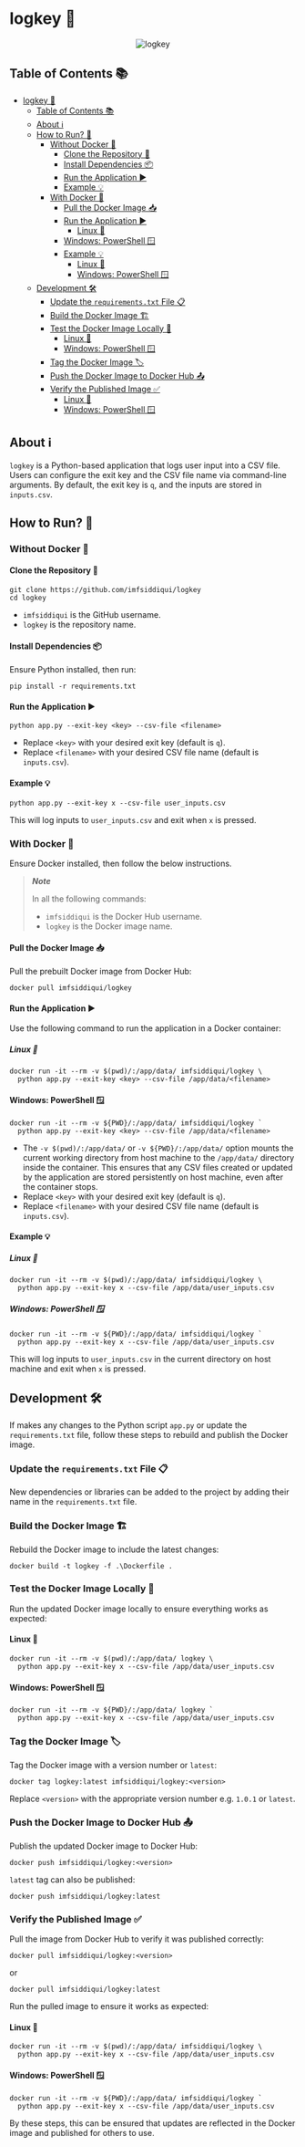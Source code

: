 <!-- markdownlint-disable MD024 MD033 MD040 -->

# logkey 📝

<div align="center">

<img src="https://raw.githubusercontent.com/imfsiddiqui/logkey/refs/heads/main/images/logkey.png" alt="logkey">

</div>

## Table of Contents 📚

- [logkey 📝](#logkey-)
  - [Table of Contents 📚](#table-of-contents-)
  - [About ℹ️](#about-ℹ️)
  - [How to Run? 🚀](#how-to-run-)
    - [Without Docker 🐍](#without-docker-)
      - [Clone the Repository 📂](#clone-the-repository-)
      - [Install Dependencies 📦](#install-dependencies-)
      - [Run the Application ▶️](#run-the-application-️)
      - [Example 💡](#example-)
    - [With Docker 🐳](#with-docker-)
      - [Pull the Docker Image 📥](#pull-the-docker-image-)
      - [Run the Application ▶️](#run-the-application-️-1)
        - [Linux 🐧](#linux-)
      - [Windows: PowerShell 🪟](#windows-powershell-)
      - [Example 💡](#example--1)
        - [Linux 🐧](#linux--1)
        - [Windows: PowerShell 🪟](#windows-powershell--1)
  - [Development 🛠️](#development-️)
    - [Update the `requirements.txt` File 📋](#update-the-requirementstxt-file-)
    - [Build the Docker Image 🏗️](#build-the-docker-image-️)
    - [Test the Docker Image Locally 🧪](#test-the-docker-image-locally-)
      - [Linux 🐧](#linux--2)
      - [Windows: PowerShell 🪟](#windows-powershell--2)
    - [Tag the Docker Image 🏷️](#tag-the-docker-image-️)
    - [Push the Docker Image to Docker Hub 📤](#push-the-docker-image-to-docker-hub-)
    - [Verify the Published Image ✅](#verify-the-published-image-)
      - [Linux 🐧](#linux--3)
      - [Windows: PowerShell 🪟](#windows-powershell--3)

## About ℹ️

`logkey` is a Python-based application that logs user input into a CSV file. Users can configure the exit key and the CSV file name via command-line arguments. By default, the exit key is `q`, and the inputs are stored in `inputs.csv`.

## How to Run? 🚀

### Without Docker 🐍

#### Clone the Repository 📂

```
git clone https://github.com/imfsiddiqui/logkey
cd logkey
```

- `imfsiddiqui` is the GitHub username.
- `logkey` is the repository name.

#### Install Dependencies 📦

Ensure Python installed, then run:

```
pip install -r requirements.txt
```

#### Run the Application ▶️

```
python app.py --exit-key <key> --csv-file <filename>
```

- Replace `<key>` with your desired exit key (default is `q`).
- Replace `<filename>` with your desired CSV file name (default is `inputs.csv`).

#### Example 💡

```
python app.py --exit-key x --csv-file user_inputs.csv
```

This will log inputs to `user_inputs.csv` and exit when `x` is pressed.

### With Docker 🐳

Ensure Docker installed, then follow the below instructions.

> ***Note***
>
> In all the following commands:
>
> - `imfsiddiqui` is the Docker Hub username.
> - `logkey` is the Docker image name.

#### Pull the Docker Image 📥

Pull the prebuilt Docker image from Docker Hub:

```
docker pull imfsiddiqui/logkey
```

#### Run the Application ▶️

Use the following command to run the application in a Docker container:

##### Linux 🐧

```
docker run -it --rm -v $(pwd)/:/app/data/ imfsiddiqui/logkey \
  python app.py --exit-key <key> --csv-file /app/data/<filename>
```

#### Windows: PowerShell 🪟

```
docker run -it --rm -v ${PWD}/:/app/data/ imfsiddiqui/logkey `
  python app.py --exit-key <key> --csv-file /app/data/<filename>
```

- The `-v $(pwd)/:/app/data/` or `-v ${PWD}/:/app/data/` option mounts the current working directory from host machine to the `/app/data/` directory inside the container. This ensures that any CSV files created or updated by the application are stored persistently on host machine, even after the container stops.
- Replace `<key>` with your desired exit key (default is `q`).
- Replace `<filename>` with your desired CSV file name (default is `inputs.csv`).

#### Example 💡

##### Linux 🐧

```
docker run -it --rm -v $(pwd)/:/app/data/ imfsiddiqui/logkey \
  python app.py --exit-key x --csv-file /app/data/user_inputs.csv
```

##### Windows: PowerShell 🪟

```
docker run -it --rm -v ${PWD}/:/app/data/ imfsiddiqui/logkey `
  python app.py --exit-key x --csv-file /app/data/user_inputs.csv
```

This will log inputs to `user_inputs.csv` in the current directory on host machine and exit when `x` is pressed.

## Development 🛠️

If makes any changes to the Python script `app.py` or update the `requirements.txt` file, follow these steps to rebuild and publish the Docker image.

### Update the `requirements.txt` File 📋

New dependencies or libraries can be added to the project by adding their name in the `requirements.txt` file.

### Build the Docker Image 🏗️

Rebuild the Docker image to include the latest changes:

```
docker build -t logkey -f .\Dockerfile .
```

### Test the Docker Image Locally 🧪

Run the updated Docker image locally to ensure everything works as expected:

#### Linux 🐧

```
docker run -it --rm -v $(pwd)/:/app/data/ logkey \
  python app.py --exit-key x --csv-file /app/data/user_inputs.csv
```

#### Windows: PowerShell 🪟

```
docker run -it --rm -v ${PWD}/:/app/data/ logkey `
  python app.py --exit-key x --csv-file /app/data/user_inputs.csv
```

### Tag the Docker Image 🏷️

Tag the Docker image with a version number or `latest`:

```
docker tag logkey:latest imfsiddiqui/logkey:<version>
```

Replace `<version>` with the appropriate version number e.g. `1.0.1` or `latest`.

### Push the Docker Image to Docker Hub 📤

Publish the updated Docker image to Docker Hub:

```
docker push imfsiddiqui/logkey:<version>
```

`latest` tag can also be published:

```
docker push imfsiddiqui/logkey:latest
```

### Verify the Published Image ✅

Pull the image from Docker Hub to verify it was published correctly:

```
docker pull imfsiddiqui/logkey:<version>
```

or

```
docker pull imfsiddiqui/logkey:latest
```

Run the pulled image to ensure it works as expected:

#### Linux 🐧

```
docker run -it --rm -v $(pwd)/:/app/data/ imfsiddiqui/logkey \
  python app.py --exit-key x --csv-file /app/data/user_inputs.csv
```

#### Windows: PowerShell 🪟

```
docker run -it --rm -v ${PWD}/:/app/data/ imfsiddiqui/logkey `
  python app.py --exit-key x --csv-file /app/data/user_inputs.csv
```

By these steps, this can be ensured that updates are reflected in the Docker image and published for others to use.
